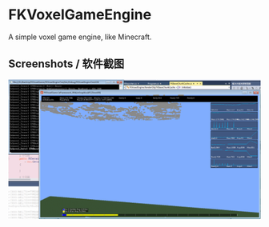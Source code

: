 # FKVoxelGameEngine
A simple voxel game engine, like Minecraft.

## Screenshots / 软件截图

<img src="https://github.com/duzhi5368/FKVoxelGameEngine/blob/master/Screenshot/Screenshot_1.png"/>
